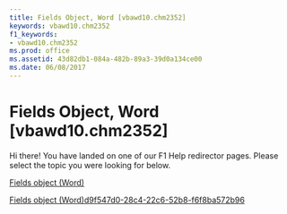 ```yaml
---
title: Fields Object, Word [vbawd10.chm2352]
keywords: vbawd10.chm2352
f1_keywords:
- vbawd10.chm2352
ms.prod: office
ms.assetid: 43d82db1-084a-482b-89a3-39d0a134ce00
ms.date: 06/08/2017
---
```



# Fields Object, Word [vbawd10.chm2352]

Hi there! You have landed on one of our F1 Help redirector pages. Please select the topic you were looking for below.

[Fields object (Word)](http://msdn.microsoft.com/library/c79065bb-ba29-22fd-a9d7-90bb10550035%28Office.15%29.aspx)

[Fields object (Word)d9f547d0-28c4-22c6-52b8-f6f8ba572b96](http://msdn.microsoft.com/library/d9f547d0-28c4-22c6-52b8-f6f8ba572b96%28Office.15%29.aspx)


